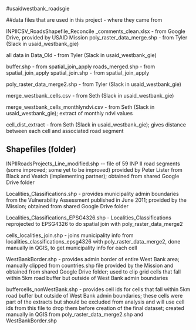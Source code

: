 #usaidwestbank_roadsgie

##data files that are used in this project - where they came from

INPIICSV_RoadsShapefile_Reconcile _comments_clean.xlsx - from Google Drive, provided by USAID Mission
poly_raster_data_merge.shp - from Tyler (Slack in usaid_westbank_gie)

all data in Data_Old - from Tyler (Slack in usaid_westbank_gie)

buffer.shp - from spatial_join_apply
roads_merged.shp - from spatial_join_apply
spatial_join.shp - from spatial_join_apply

poly_raster_data_merge2.shp - from Tyler (Slack in usaid_westbank_gie)

merge_westbank_cells.csv - from Seth (Slack in usaid_westbank_gie)

merge_westbank_cells_monthlyndvi.csv - from Seth (Slack in usaid_westbank_gie); extract of monthly ndvi values

cell_dist_extract - from Seth (Slack in usaid_westbank_gie); gives distance between each cell and associated road segment

## Shapefiles (folder)


INPIIRoadsProjects_Line_modified.shp -- file of 59 INP II road segments (some improved; some yet to be improved) provided by Peter Lister from Black and Veatch (implementing partner); obtained from shared Google Drive folder

Localities_Classifications.shp - provides municipality admin boundaries from the Vulnerability Assessment published in June 2011; provided by the Mission; obtained from shared Google Drive folder

Localities_Classifications_EPSG4326.shp - Localities_Classifications reprojected to EPSG4326 to do spatial join with poly_raster_data_merge2

cells_localities_join.shp - joins municipality info from localities_classifications_epsg4326 with poly_raster_data_merge2, done manually in QGIS, to get municipality info for each cell

WestBankBorder.shp - provides admin border of entire West Bank area; manually clipped from countries.shp file provided by the Mission and obtained from shared Google Drive folder; used to clip grid cells that fall within 5km road buffer but outside of West Bank admin boundaries

buffercells_nonWestBank.shp - provides cell ids for cells that fall within 5km road buffer but outside of West Bank admin boundaries; these cells were part of the extracts but should be excluded from analysis and will use cell ids from this file to drop them before creation of the final dataset; created manually in QGIS from poly_raster_data_merge2.shp and WestBankBorder.shp




